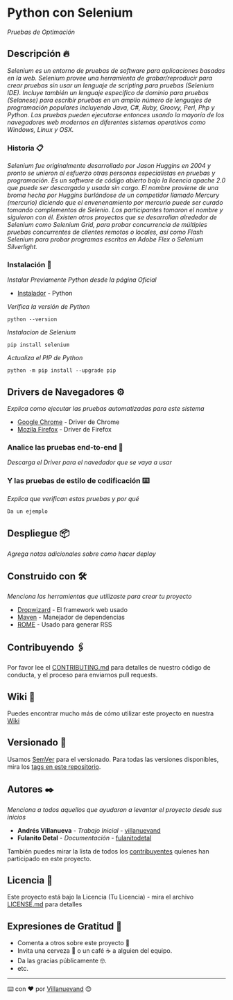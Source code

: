 # Python con Selenium

_Pruebas de Optimación_

## Descripción 🔥

_Selenium es un entorno de pruebas de software para aplicaciones basadas en la web. Selenium provee una herramienta de grabar/reproducir para crear pruebas sin usar un lenguaje de scripting para pruebas (Selenium IDE). Incluye también un lenguaje específico de dominio para pruebas (Selanese) para escribir pruebas en un amplio número de lenguajes de programación populares incluyendo Java, C#, Ruby, Groovy, Perl, Php y Python. Las pruebas pueden ejecutarse entonces usando la mayoría de los navegadores web modernos en diferentes sistemas operativos como Windows, Linux y OSX._

### Historia 📋

_Selenium fue originalmente desarrollado por Jason Huggins en 2004 y pronto se unieron al esfuerzo otras personas especialistas en pruebas y programación. Es un software de código abierto bajo la licencia apache 2.0 que puede ser descargada y usada sin cargo. El nombre proviene de una broma hecha por Huggins burlándose de un competidor llamado Mercury (mercurio) diciendo que el envenenamiento por mercurio puede ser curado tomando complementos de Selenio. Los participantes tomaron el nombre y siguieron con él. Existen otros proyectos que se desarrollan alrededor de Selenium como Selenium Grid, para probar concurrencia de múltiples pruebas concurrentes de clientes remotos o locales, así como Flash Selenium para probar programas escritos en Adobe Flex o Selenium Silverlight._

### Instalación 🔧

_Instalar Previamente Python desde la página Oficial_
* [Instalador](https://www.python.org/) - Python

_Verifica la versión de Python_

```
python --version
```

_Instalacion de Selenium_

```
pip install selenium
```

_Actualiza el  PIP de Python_

```
python -m pip install --upgrade pip
```

## Drivers de Navegadores ⚙️

_Explica como ejecutar las pruebas automatizadas para este sistema_

* [Google Chrome](https://sites.google.com/a/chromium.org/chromedriver/downloads) - Driver de Chrome
* [Mozila Firefox](https://developer.microsoft.com/en-us/microsoft-edge/tools/webdriver/) - Driver de Firefox

### Analice las pruebas end-to-end 🔩

_Descarga el Driver para el navedador que se vaya a usar_



### Y las pruebas de estilo de codificación ⌨️

_Explica que verifican estas pruebas y por qué_

```
Da un ejemplo
```

## Despliegue 📦

_Agrega notas adicionales sobre como hacer deploy_

## Construido con 🛠️

_Menciona las herramientas que utilizaste para crear tu proyecto_

* [Dropwizard](http://www.dropwizard.io/1.0.2/docs/) - El framework web usado
* [Maven](https://maven.apache.org/) - Manejador de dependencias
* [ROME](https://rometools.github.io/rome/) - Usado para generar RSS

## Contribuyendo 🖇️

Por favor lee el [CONTRIBUTING.md](https://gist.github.com/villanuevand/xxxxxx) para detalles de nuestro código de conducta, y el proceso para enviarnos pull requests.

## Wiki 📖

Puedes encontrar mucho más de cómo utilizar este proyecto en nuestra [Wiki](https://github.com/tu/proyecto/wiki)

## Versionado 📌

Usamos [SemVer](http://semver.org/) para el versionado. Para todas las versiones disponibles, mira los [tags en este repositorio](https://github.com/tu/proyecto/tags).

## Autores ✒️

_Menciona a todos aquellos que ayudaron a levantar el proyecto desde sus inicios_

* **Andrés Villanueva** - *Trabajo Inicial* - [villanuevand](https://github.com/villanuevand)
* **Fulanito Detal** - *Documentación* - [fulanitodetal](#fulanito-de-tal)

También puedes mirar la lista de todos los [contribuyentes](https://github.com/your/project/contributors) quíenes han participado en este proyecto. 

## Licencia 📄

Este proyecto está bajo la Licencia (Tu Licencia) - mira el archivo [LICENSE.md](LICENSE.md) para detalles

## Expresiones de Gratitud 🎁

* Comenta a otros sobre este proyecto 📢
* Invita una cerveza 🍺 o un café ☕ a alguien del equipo. 
* Da las gracias públicamente 🤓.
* etc.



---
⌨️ con ❤️ por [Villanuevand](https://github.com/Villanuevand) 😊
